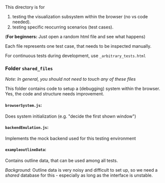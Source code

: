 This directory is for
1. testing the visualization subsystem within the browser (no vs code needed).
2. testing specific reocurring scenarios (test cases).

(**For beginners:** Just open a random html file and see what happens)

Each file represents one test case, that needs to be inspected manually.

For continuous tests during development, use `_arbitrary_tests.html`

### Folder `shared_files`

*Note: In general, you should not need to touch any of these files*

This folder contains code to setup a (debugging) system within the browser.
Yes, the code and structure needs improvement.
#### `browserSystem.js`:

Does system initialization (e.g. "decide the first shown window")
#### `backendEmulation.js`:

Implements the mock backend used for this testing environment

#### `exampleoutlineData`:

Contains outline data, that can be used among all tests.

*Background:*
Outline data is very noisy and difficult to set up, so we need a
*shared* database for this - especially as long as the interface is unstable.





